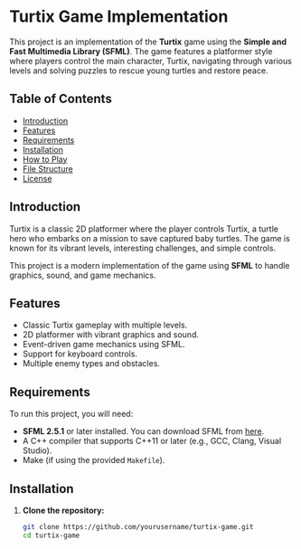 # Turtix Game Implementation

This project is an implementation of the **Turtix** game using the **Simple and Fast Multimedia Library (SFML)**. The game features a platformer style where players control the main character, Turtix, navigating through various levels and solving puzzles to rescue young turtles and restore peace.

## Table of Contents
- [Introduction](#introduction)
- [Features](#features)
- [Requirements](#requirements)
- [Installation](#installation)
- [How to Play](#how-to-play)
- [File Structure](#file-structure)
- [License](#license)

## Introduction
Turtix is a classic 2D platformer where the player controls Turtix, a turtle hero who embarks on a mission to save captured baby turtles. The game is known for its vibrant levels, interesting challenges, and simple controls.

This project is a modern implementation of the game using **SFML** to handle graphics, sound, and game mechanics.

## Features
- Classic Turtix gameplay with multiple levels.
- 2D platformer with vibrant graphics and sound.
- Event-driven game mechanics using SFML.
- Support for keyboard controls.
- Multiple enemy types and obstacles.

## Requirements
To run this project, you will need:
- **SFML 2.5.1** or later installed. You can download SFML from [here](https://www.sfml-dev.org/).
- A C++ compiler that supports C++11 or later (e.g., GCC, Clang, Visual Studio).
- Make (if using the provided `Makefile`).

## Installation
1. **Clone the repository:**
   ```bash
   git clone https://github.com/yourusername/turtix-game.git
   cd turtix-game
